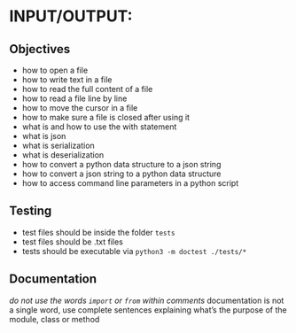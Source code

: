 # INPUT/OUTPUT: 

## Objectives

- how to open a file
- how to write text in a file
- how to read the full content of a file
- how to read a file line by line
- how to move the cursor in a file
- how to make sure a file is closed after using it
- what is and how to use the with statement
- what is json
- what is serialization
- what is deserialization
- how to convert a python data structure to a json string
- how to convert a json string to a python data structure
- how to access command line parameters in a python script

## Testing

- test files should be inside the folder `tests`
- test files should be .txt files 
- tests should be executable via `python3 -m doctest ./tests/*`

## Documentation

_do not use the words `import` or `from` within comments_
documentation is not a single word, use complete sentences explaining what’s the purpose of the module, class or method
